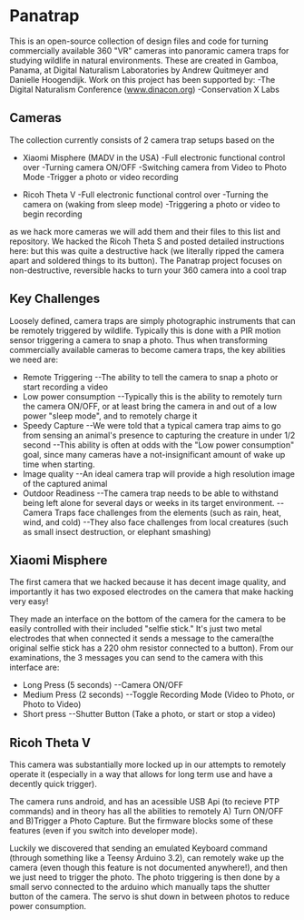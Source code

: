 # Panatrap
This is an open-source collection of design files and code for turning commercially available 360 "VR" cameras into panoramic camera traps for studying wildlife in natural environments.
These are created in Gamboa, Panama, at Digital Naturalism Laboratories by Andrew Quitmeyer and Danielle Hoogendijk. Work on this project has been supported by:
-The Digital Naturalism Conference (www.dinacon.org)
-Conservation X Labs

## Cameras
The collection currently consists of 2 camera trap setups based on the

- Xiaomi Misphere (MADV in the USA)
 -Full electronic functional control over 
  -Turning camera ON/OFF
  -Switching camera from Video to Photo Mode
  -Trigger a photo or video recording

- Ricoh Theta V
 -Full electronic functional control over
  -Turning the camera on (waking from sleep mode)
  -Triggering a photo or video to begin recording

as we hack more cameras we will add them and their files to this list and repository.
We hacked the Ricoh Theta S and posted detailed instructions here:
but this was quite a destructive hack (we literally ripped the camera apart and soldered things to its button). The Panatrap project focuses on non-destructive, reversible hacks to turn your 360 camera into a cool trap

## Key Challenges
Loosely defined, camera traps are simply photographic instruments that can be remotely triggered by wildlife. Typically this is done with a PIR motion sensor triggering a camera to snap a photo.
Thus when transforming commercially available cameras to become camera traps, the key abilities we need are:
- Remote Triggering
--The ability to tell the camera to snap a photo or start recording a video
- Low power consumption
--Typically this is the ability to remotely turn the camera ON/OFF, or at least bring the camera in and out of a low power "sleep mode", and to remotely charge it
- Speedy Capture
--We were told that a typical camera trap aims to go from sensing an animal's presence to capturing the creature in under 1/2 second
--This ability is often at odds with the "Low power consumption" goal, since many cameras have a not-insignificant amount of wake up time when starting.
- Image quality
--An ideal camera trap will provide a high resolution image of the captured animal
- Outdoor Readiness
--The camera trap needs to be able to withstand being left alone for several days or weeks in its target environment.
--Camera Traps face challenges from the elements (such as rain, heat, wind, and cold)
--They also face challenges from local creatures (such as small insect destruction, or elephant smashing)


## Xiaomi Misphere
The first camera that we hacked because it has decent image quality, and importantly it has two exposed electrodes on the camera that make hacking very easy!

They made an interface on the bottom of the camera for the camera to be easily controlled with their included "selfie stick." It's just two metal electrodes that when connected it sends a message to the camera(the original selfie stick has a 220 ohm resistor connected to a button).
From our examinations, the 3 messages you can send to the camera with this interface are:
- Long Press (5 seconds)
--Camera ON/OFF
- Medium Press (2 seconds)
--Toggle Recording Mode (Video to Photo, or Photo to Video)
- Short press
--Shutter Button (Take a photo, or start or stop a video)


## Ricoh Theta V
This camera was substantially more locked up  in our attempts to remotely operate it (especially in a way that allows for long term use and have a decently quick trigger).

The camera runs android, and has an acessible USB Api (to recieve PTP commands) and in theory has all the abilities to remotely A) Turn ON/OFF and B)Trigger a Photo Capture. But the firmware blocks some of these features (even if you switch into developer mode).

Luckily we discovered that sending an emulated Keyboard command (through something like a Teensy Arduino 3.2), can remotely wake up the camera (even though this feature is not documented anywhere!), and then we just need to trigger the photo.
The photo triggering is then done by a small servo connected to the arduino which manually taps the shutter button of the camera. The servo is shut down in between photos to reduce power consumption.
